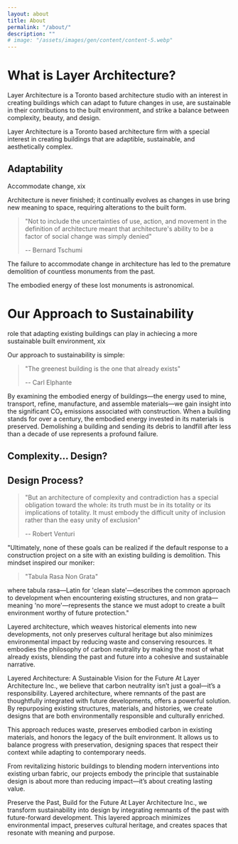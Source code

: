 ```yaml
---
layout: about
title: About
permalink: "/about/"
description: ""
# image: "/assets/images/gen/content/content-5.webp"
---
```


# What is Layer Architecture?

Layer Architecture is a Toronto based architecture studio with an interest in creating buildings which can adapt to future changes in use, are sustainable in their contributions to the built environment, and strike a balance between complexity, beauty, and design. 

Layer Architecture is a Toronto based architecture firm with a special interest in creating buildings that are adaptible, sustainable, and aesthetically complex.

## Adaptability

Accommodate change, xix

Architecture is never finished; it continually evolves as changes in use bring new meaning to space, requiring alterations to the built form.

> "Not to include the uncertainties of use, action, and movement in the definition of architecture meant that architecture's ability to be a factor of social change was simply denied"
> 
> -- Bernard Tschumi

The failure to accommodate change in architecture has led to the premature demolition of countless monuments from the past.

The embodied energy of these lost monuments is astronomical. 

# Our Approach to Sustainability

role that adapting existing buildings can play in achiecing a more sustainable built environment, xix

Our approach to sustainability is simple:

> "The greenest building is the one that already exists"
>
> -- Carl Elphante


By examining the embodied energy of buildings—the energy used to mine, transport, refine, manufacture, and assemble materials—we gain insight into the significant CO₂ emissions associated with construction. When a building stands for over a century, the embodied energy invested in its materials is preserved. Demolishing a building and sending its debris to landfill after less than a decade of use represents a profound failure.


## Complexity... Design? 
## Design Process?

> "But an architecture of complexity and contradiction has a special obligation toward the whole: its truth must be in its totality or its implications of totality. It must embody the difficult unity of inclusion rather than the easy unity of exclusion"
>
> -- Robert Venturi





"Ultimately, none of these goals can be realized if the default response to a construction project on a site with an existing building is demolition. This mindset inspired our moniker:

> "Tabula Rasa Non Grata"

where tabula rasa—Latin for 'clean slate'—describes the common approach to development when encountering existing structures, and non grata—meaning 'no more'—represents the stance we must adopt to create a built environment worthy of future protection."





Layered architecture, which weaves historical elements into new developments, not only preserves cultural heritage but also minimizes environmental impact by reducing waste and conserving resources. It embodies the philosophy of carbon neutrality by making the most of what already exists, blending the past and future into a cohesive and sustainable narrative.

Layered Architecture: A Sustainable Vision for the Future
At Layer Architecture Inc., we believe that carbon neutrality isn’t just a goal—it’s a responsibility. Layered architecture, where remnants of the past are thoughtfully integrated with future developments, offers a powerful solution. By repurposing existing structures, materials, and histories, we create designs that are both environmentally responsible and culturally enriched.

This approach reduces waste, preserves embodied carbon in existing materials, and honors the legacy of the built environment. It allows us to balance progress with preservation, designing spaces that respect their context while adapting to contemporary needs.

From revitalizing historic buildings to blending modern interventions into existing urban fabric, our projects embody the principle that sustainable design is about more than reducing impact—it’s about creating lasting value.


Preserve the Past, Build for the Future
At Layer Architecture Inc., we transform sustainability into design by integrating remnants of the past with future-forward development. This layered approach minimizes environmental impact, preserves cultural heritage, and creates spaces that resonate with meaning and purpose.